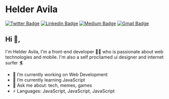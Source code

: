 # Helder Avila
[![Twitter Badge](https://img.shields.io/badge/-@avilaipsum-1ca0f1?style=flat-square&labelColor=1ca0f1&logo=twitter&logoColor=white&link=https://twitter.com/avilaipsum)](https://twitter.com/avilapipsum) [![Linkedin Badge](https://img.shields.io/badge/-helderavila-blue?style=flat-square&logo=Linkedin&logoColor=white&link=https://www.linkedin.com/in/helderavila/)](https://www.linkedin.com/in/helderavila//) [![Medium Badge](https://img.shields.io/badge/-@helderavila2016-03a57a?style=flat-square&labelColor=000000&logo=Medium&link=https://medium.com/@helderavila2016/)](https://medium.com/@helderavila2016/)
[![Gmail Badge](https://img.shields.io/badge/-helderavila2016@gmail.com-c14438?style=flat-square&logo=Gmail&logoColor=white&link=mailto:helderavila2016@gmail.com)](mailto:helderavila2016@gmail.com)

## Hi 👋, 
I'm Helder Avila, I'm a front-end developer 👨‍💻 who is passionate about web technologies and mobile. I'm also a self procliamed ui designer and internet surfer 
🏄‍

- 🔭 I’m currently working on Web Development
- 🌱 I’m currently learning JavaScript
- 💬 Ask me about: tech, memes, games
- ⚡ Languages: JavaScript, JavaScript, JavaScript
